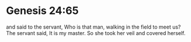 # Genesis 24:65

and said to the servant, Who is that man, walking in the field to meet us? The servant said, It is my master. So she took her veil and covered herself.
